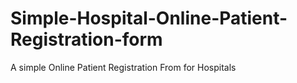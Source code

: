 # Simple-Hospital-Online-Patient-Registration-form
A simple Online Patient Registration From for Hospitals
